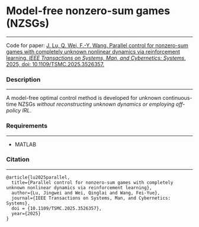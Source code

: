 # Model-free nonzero-sum games (NZSGs)
********
Code for paper: 
[J. Lu, Q. Wei, F.-Y. Wang. Parallel control for nonzero-sum games with completely unknown nonlinear dynamics via reinforcement learning. *IEEE Transactions on Systems, Man, and Cybernetics: Systems*, 2025, doi: 10.1109/TSMC.2025.3526357.](https://ieeexplore.ieee.org/document/10849990)

### Description
********
A model-free optimal control method is developed for unknown continuous-time NZSGs *without reconstructing unknown dynamics or employing off-policy IRL*.

### Requirements
********
- MATLAB

### Citation
********
```angular2html
@article{lu2025parallel,
  title={Parallel control for nonzero-sum games with completely unknown nonlinear dynamics via reinforcement learning},
  author={Lu, Jingwei and Wei, Qinglai and Wang, Fei-Yue},
  journal={IEEE Transactions on Systems, Man, and Cybernetics: Systems},
  doi = {10.1109/TSMC.2025.3526357},
  year={2025}
}
```
